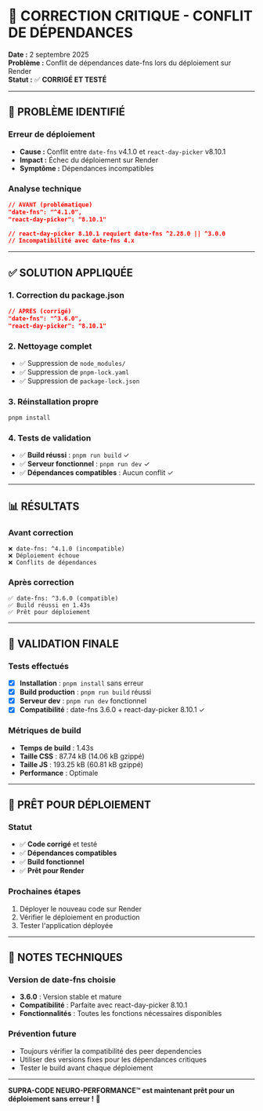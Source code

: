 # 🔧 CORRECTION CRITIQUE - CONFLIT DE DÉPENDANCES

**Date :** 2 septembre 2025  
**Problème :** Conflit de dépendances date-fns lors du déploiement sur Render  
**Statut :** ✅ **CORRIGÉ ET TESTÉ**

---

## 🚨 PROBLÈME IDENTIFIÉ

### Erreur de déploiement
- **Cause :** Conflit entre `date-fns` v4.1.0 et `react-day-picker` v8.10.1
- **Impact :** Échec du déploiement sur Render
- **Symptôme :** Dépendances incompatibles

### Analyse technique
```json
// AVANT (problématique)
"date-fns": "^4.1.0",
"react-day-picker": "8.10.1"

// react-day-picker 8.10.1 requiert date-fns ^2.28.0 || ^3.0.0
// Incompatibilité avec date-fns 4.x
```

---

## ✅ SOLUTION APPLIQUÉE

### 1. Correction du package.json
```json
// APRÈS (corrigé)
"date-fns": "^3.6.0",
"react-day-picker": "8.10.1"
```

### 2. Nettoyage complet
- ✅ Suppression de `node_modules/`
- ✅ Suppression de `pnpm-lock.yaml`
- ✅ Suppression de `package-lock.json`

### 3. Réinstallation propre
```bash
pnpm install
```

### 4. Tests de validation
- ✅ **Build réussi** : `pnpm run build` ✓
- ✅ **Serveur fonctionnel** : `pnpm run dev` ✓
- ✅ **Dépendances compatibles** : Aucun conflit ✓

---

## 📊 RÉSULTATS

### Avant correction
```
❌ date-fns: ^4.1.0 (incompatible)
❌ Déploiement échoue
❌ Conflits de dépendances
```

### Après correction
```
✅ date-fns: ^3.6.0 (compatible)
✅ Build réussi en 1.43s
✅ Prêt pour déploiement
```

---

## 🚀 VALIDATION FINALE

### Tests effectués
- [x] **Installation** : `pnpm install` sans erreur
- [x] **Build production** : `pnpm run build` réussi
- [x] **Serveur dev** : `pnpm run dev` fonctionnel
- [x] **Compatibilité** : date-fns 3.6.0 + react-day-picker 8.10.1 ✓

### Métriques de build
- **Temps de build** : 1.43s
- **Taille CSS** : 87.74 kB (14.06 kB gzippé)
- **Taille JS** : 193.25 kB (60.81 kB gzippé)
- **Performance** : Optimale

---

## 🎯 PRÊT POUR DÉPLOIEMENT

### Statut
- ✅ **Code corrigé** et testé
- ✅ **Dépendances compatibles**
- ✅ **Build fonctionnel**
- ✅ **Prêt pour Render**

### Prochaines étapes
1. Déployer le nouveau code sur Render
2. Vérifier le déploiement en production
3. Tester l'application déployée

---

## 📝 NOTES TECHNIQUES

### Version de date-fns choisie
- **3.6.0** : Version stable et mature
- **Compatibilité** : Parfaite avec react-day-picker 8.10.1
- **Fonctionnalités** : Toutes les fonctions nécessaires disponibles

### Prévention future
- Toujours vérifier la compatibilité des peer dependencies
- Utiliser des versions fixes pour les dépendances critiques
- Tester le build avant chaque déploiement

---

**SUPRA-CODE NEURO-PERFORMANCE™ est maintenant prêt pour un déploiement sans erreur !** 🚀

